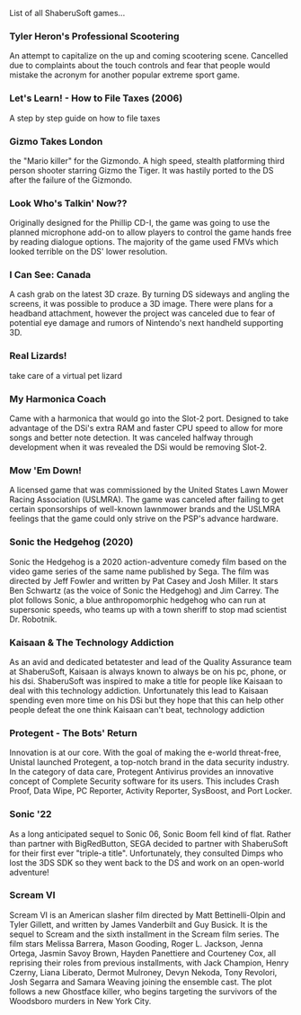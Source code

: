 List of all ShaberuSoft games...

### Tyler Heron's Professional Scootering
An attempt to capitalize on the up and coming scootering scene. Cancelled due to complaints about the touch controls and fear that people would mistake the acronym for another popular extreme sport game.

### Let's Learn! - How to File Taxes (2006)
A step by step guide on how to file taxes

### Gizmo Takes London
the "Mario killer" for the Gizmondo. A high speed, stealth platforming third person shooter starring Gizmo the Tiger. It was hastily ported to the DS after the failure of the Gizmondo.

### Look Who's Talkin' Now??
Originally designed for the Phillip CD-I, the game was going to use the planned microphone add-on to allow players to control the game hands free by reading dialogue options.  The majority of the game used FMVs which looked terrible on the DS' lower resolution.

### I Can See: Canada
A cash grab on the latest 3D craze. By turning DS sideways and angling the screens, it was possible to produce a 3D image. There were plans for a headband attachment, however the project was canceled due to fear of potential eye damage and rumors of Nintendo's next handheld supporting 3D.

### Real Lizards!
take care of a virtual pet lizard

### My Harmonica Coach
Came with a harmonica that would go into the Slot-2 port. Designed to take advantage of the DSi's extra RAM and faster CPU speed to allow for more songs and better note detection. It was canceled halfway through development when it was revealed the DSi would be removing Slot-2.

### Mow 'Em Down!
A licensed game that was commissioned by the United States Lawn Mower Racing Association  (USLMRA). The game was canceled after failing to get certain sponsorships of well-known lawnmower brands and the USLMRA feelings that the game could only strive on the PSP's advance hardware.

### Sonic the Hedgehog (2020)
Sonic the Hedgehog is a 2020 action-adventure comedy film based on the video game series of the same name published by Sega. The film was directed by Jeff Fowler and written by Pat Casey and Josh Miller. It stars Ben Schwartz (as the voice of Sonic the Hedgehog) and Jim Carrey. The plot follows Sonic, a blue anthropomorphic hedgehog who can run at supersonic speeds, who teams up with a town sheriff to stop mad scientist Dr. Robotnik.

### Kaisaan & The Technology Addiction
As an avid and dedicated betatester and lead of the Quality Assurance team at ShaberuSoft, Kaisaan is always known to always be on his pc, phone, or his dsi. ShaberuSoft was inspired to make a title for people like Kaisaan to deal with this technology addiction. Unfortunately this lead to Kaisaan spending even more time on his DSi but they hope that this can help other people defeat the one think Kaisaan can't beat, technology addiction

### Protegent - The Bots' Return
Innovation is at our core. With the goal of making the e-world threat-free, Unistal launched Protegent, a top-notch brand in the data security industry. In the category of data care, Protegent Antivirus provides an innovative concept of Complete Security software for its users. This includes Crash Proof, Data Wipe, PC Reporter, Activity Reporter, SysBoost, and Port Locker.

### Sonic '22
As a long anticipated sequel to Sonic 06, Sonic Boom fell kind of flat. Rather than partner with BigRedButton, SEGA decided to partner with ShaberuSoft for their first ever "triple-a title". Unfortunately, they consulted Dimps who lost the 3DS SDK so they went back to the DS and work on an open-world adventure!

### Scream VI
Scream VI is an American slasher film directed by Matt Bettinelli-Olpin and Tyler Gillett, and written by James Vanderbilt and Guy Busick. It is the sequel to Scream and the sixth installment in the Scream film series. The film stars Melissa Barrera, Mason Gooding, Roger L. Jackson, Jenna Ortega, Jasmin Savoy Brown, Hayden Panettiere and Courteney Cox, all reprising their roles from previous installments, with Jack Champion, Henry Czerny, Liana Liberato, Dermot Mulroney, Devyn Nekoda, Tony Revolori, Josh Segarra and Samara Weaving joining the ensemble cast. The plot follows a new Ghostface killer, who begins targeting the survivors of the Woodsboro murders in New York City.